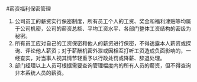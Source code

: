 #薪资福利保密管理
1.	公司员工的薪资实行保密制度，所有员工个人的工资、奖金和福利津贴等均属于公司机密，公司的薪资总额、平均工资水平、各部门整体工资结构的密级为秘密。
2.	所有员工应对自己的工资保密和他人的薪资进行保密，不得透露本人薪资或探询、评论他人薪资；对于薪酬机密外泄或因相互打听工资造成负面影响的，一经查实，对当事人视其情节轻重予以行政处罚或降薪、辞退处理。
3.	部门经理以上人员可根据需要查询管理幅度内的所有人员的薪资，但不得查询非本系统人员的薪资。
